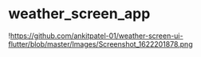 # weather_screen_app

!https://github.com/ankitpatel-01/weather-screen-ui-flutter/blob/master/Images/Screenshot_1622201878.png

